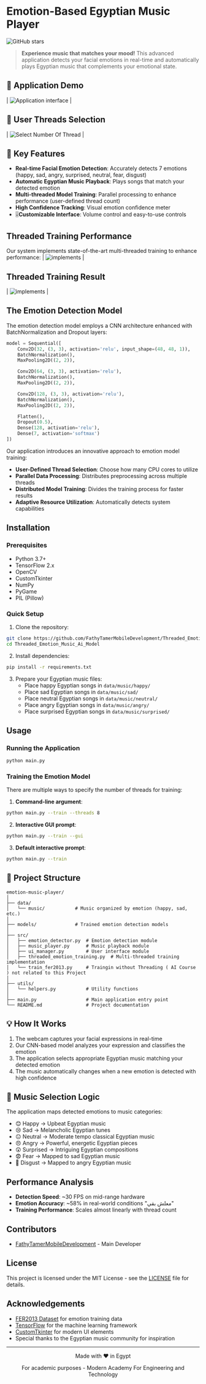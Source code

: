 # Emotion-Based Egyptian Music Player

![GitHub stars](https://img.shields.io/github/stars/FathyTamerMobileDevelopment/Threaded_Emotion_Music_Ai_Model)

> **Experience music that matches your mood!** This advanced application detects your facial emotions in real-time and automatically plays Egyptian music that complements your emotional state.

## 📸 Application Demo

| ![Application interface](https://github.com/user-attachments/assets/0bc9a584-ee86-49fc-a47b-4fad67ceaca3) |


## 📸 User Threads Selection 

| ![Select Number Of Thread](https://github.com/user-attachments/assets/8606a393-fe7d-45ad-ab14-276205ae646e) |

## 🚀 Key Features

- **Real-time Facial Emotion Detection**: Accurately detects 7 emotions (happy, sad, angry, surprised, neutral, fear, disgust)
- **Automatic Egyptian Music Playback**: Plays songs that match your detected emotion
- **Multi-threaded Model Training**: Parallel processing to enhance performance (user-defined thread count)
- **High Confidence Tracking**: Visual emotion confidence meter
- 🎚**Customizable Interface**: Volume control and easy-to-use controls

## Threaded Training Performance

Our system implements state-of-the-art multi-threaded training to enhance performance:
| ![implements](https://github.com/user-attachments/assets/1f64a5e5-a59a-4b67-9f40-7636be65b80d) |

## Threaded Training Result

| ![implements](https://github.com/user-attachments/assets/706718dc-d160-4de7-a784-5c5d613f4a45) |

## The Emotion Detection Model

The emotion detection model employs a CNN architecture enhanced with BatchNormalization and Dropout layers:

```python
model = Sequential([
    Conv2D(32, (3, 3), activation='relu', input_shape=(48, 48, 1)),
    BatchNormalization(),
    MaxPooling2D((2, 2)),

    Conv2D(64, (3, 3), activation='relu'),
    BatchNormalization(),
    MaxPooling2D((2, 2)),

    Conv2D(128, (3, 3), activation='relu'),
    BatchNormalization(),
    MaxPooling2D((2, 2)),

    Flatten(),
    Dropout(0.5),
    Dense(128, activation='relu'),
    Dense(7, activation='softmax')
])
```


Our application introduces an innovative approach to emotion model training:

- **User-Defined Thread Selection**: Choose how many CPU cores to utilize
- **Parallel Data Processing**: Distributes preprocessing across multiple threads
- **Distributed Model Training**: Divides the training process for faster results
- **Adaptive Resource Utilization**: Automatically detects system capabilities

## Installation

### Prerequisites

- Python 3.7+
- TensorFlow 2.x
- OpenCV
- CustomTkinter
- NumPy
- PyGame
- PIL (Pillow)

### Quick Setup

1. Clone the repository:
```bash
git clone https://github.com/FathyTamerMobileDevelopment/Threaded_Emotion_Music_Ai_Model.git
cd Threaded_Emotion_Music_Ai_Model
```

2. Install dependencies:
```bash
pip install -r requirements.txt
```

3. Prepare your Egyptian music files:
   - Place happy Egyptian songs in `data/music/happy/`
   - Place sad Egyptian songs in `data/music/sad/`
   - Place neutral Egyptian songs in `data/music/neutral/`
   - Place angry Egyptian songs in `data/music/angry/`
   - Place surprised Egyptian songs in `data/music/surprised/`

## Usage

### Running the Application

```bash
python main.py
```

### Training the Emotion Model

There are multiple ways to specify the number of threads for training:

1. **Command-line argument**:
```bash
python main.py --train --threads 8
```

2. **Interactive GUI prompt**:
```bash
python main.py --train --gui
```

3. **Default interactive prompt**:
```bash
python main.py --train
```

## 📁 Project Structure

```
emotion-music-player/
│
├── data/
│   └── music/           # Music organized by emotion (happy, sad, etc.)
│
├── models/              # Trained emotion detection models
│
├── src/
│   ├── emotion_detector.py  # Emotion detection module
│   ├── music_player.py      # Music playback module
│   ├── ui_manager.py        # User interface module
│   ├── threaded_emotion_training.py  # Multi-threaded training implementation
│   └── train_fer2013.py     # Traingin without Threading ( AI Course ) not related to this Project
│
├── utils/
│   └── helpers.py           # Utility functions
│
├── main.py                  # Main application entry point
└── README.md                # Project documentation
```

## 💡 How It Works

1. The webcam captures your facial expressions in real-time
2. Our CNN-based model analyzes your expression and classifies the emotion
3. The application selects appropriate Egyptian music matching your detected emotion
4. The music automatically changes when a new emotion is detected with high confidence

## 🎻 Music Selection Logic

The application maps detected emotions to music categories:
- 😊 Happy → Upbeat Egyptian music
- 😢 Sad → Melancholic Egyptian tunes
- 😐 Neutral → Moderate tempo classical Egyptian music
- 😠 Angry → Powerful, energetic Egyptian pieces
- 😲 Surprised → Intriguing Egyptian compositions
- 😨 Fear → Mapped to sad Egyptian music
- 🤢 Disgust → Mapped to angry Egyptian music

## Performance Analysis

- **Detection Speed**: ~30 FPS on mid-range hardware
- **Emotion Accuracy**: ~58% in real-world conditions "معلش بقي"
- **Training Performance**: Scales almost linearly with thread count

## Contributors

- [FathyTamerMobileDevelopment](https://github.com/FathyTamerMobileDevelopment) - Main Developer

## License

This project is licensed under the MIT License - see the [LICENSE](https://www.instagram.com/fathhhhhhy/) file for details.

## Acknowledgements

- [FER2013 Dataset](https://www.kaggle.com/msambare/fer2013) for emotion training data
- [TensorFlow](https://www.tensorflow.org/) for the machine learning framework
- [CustomTkinter](https://github.com/TomSchimansky/CustomTkinter) for modern UI elements
- Special thanks to the Egyptian music community for inspiration

---

<div align="center">
  <p>Made with ❤️ in Egypt</p>
  <p>For academic purposes - Modern Academy For Engineering and Technology </p>
</div>
